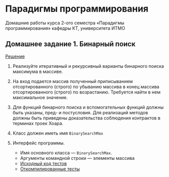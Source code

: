 # Парадигмы программирования

Домашние работы курса 2-ого семестра «Парадигмы программирования» кафедры КТ, университета ИТМО

## Домашнее задание 1. Бинарный поиск

[Решение](./src/search/BinarySearchMax.java)

1.  Реализуйте итеративный и рекурсивный варианты бинарного поиска максимума в массиве.

2.  На вход подается массив полученный приписыванием отсортированного (строго) по убыванию массива в конец массива отсортированного (строго) по возрастанию. Требуется найти в нем максимальное значение.

3.  Для функций бинарного поиска и вспомогательных функций должны быть указаны, пред- и постусловия. Для реализаций методов должны быть приведены доказательства соблюдения контрактов в терминах троек Хоара.

4.  Класс должен иметь имя `BinarySearchMax`

5.  Интерфейс программы.

    -   Имя основного класса — `BinarySearchMax`.
	-   Аргументы командной строки — элементы массива
	-   [Исходный код тестов](./tests/src/search/BinarySearchMaxTest.java)
	-   [Откомпилированные тесты](./tests/compiled/BinarySearchMaxTest.jar)

 